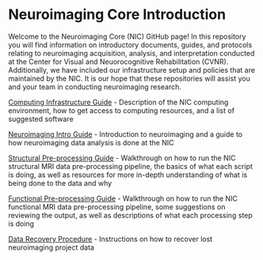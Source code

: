 # Neuroimaging Core Introduction

Welcome to the Neuroimaging Core (NIC) GitHub page! In this repository you will find information on introductory documents, guides, and protocols relating to neuroimaging acquisition, analysis, and interpretation conducted at the Center for Visual and Neuorocognitive Rehabilitation (CVNR). Additionally, we have included our infrastructure setup and policies that are maintained by the NIC. It is our hope that these repositories will assist you and your team in conducting neuroimaging research.

[Computing Infrastructure Guide](docs/Infrastructure_Guide.md) - Description of the NIC computing environment, how to get access to computing resources, and a list of suggested software

[Neuroimaging Intro Guide](docs/nic_intro_pre-processing_guide.md) - Introduction to neuroimaging and a guide to how neuroimaging data analysis is done at the NIC

[Structural Pre-processing Guide](https://github.com/CVNR/nic_structural/blob/4c4b8e3226a59933a3c1a0181c306317da0899a6/docs/nic_structural_pre-processing_guide.md) - Walkthrough on how to run the NIC structural MRI data pre-processing pipeline, the basics of what each script is doing, as well as resources for more in-depth understanding of what is being done to the data and why

[Functional Pre-processing Guide](https://github.com/CVNR/nic_functional/blob/b4a0d155c95c2d8e5b03a12f0cb61c2a12311563/docs/pre-processing_guide_functional.md) - Walkthrough on how to run the NIC functional MRI data pre-processing pipeline, some suggestions on reviewing the output, as well as descriptions of what each processing step is doing

[Data Recovery Procedure](docs/Data_Recovery_Guide.md) - Instructions on how to recover lost neuroimaging project data
